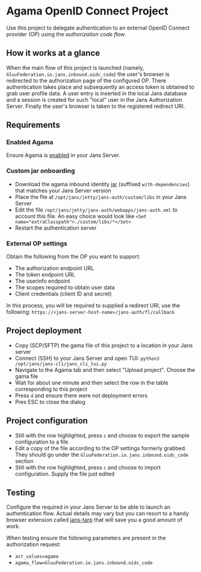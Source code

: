 # Agama OpenID Connect Project

Use this project to delegate authentication to an external OpenID Connect provider (OP) using the *authorization code flow*.

## How it works at a glance

When the main flow of this project is launched (namely, `GluuFederation.io.jans.inbound.oidc_code`) the user's browser is redirected to the authorization page of the configured OP. There authentication takes place and subsequently an access token is obtained to grab user profile data. A user entry is inserted in the local Jans database and a session is created for such "local" user in the Jans Authorization Server. Finally the user's browser is taken to the registered redirect URI.

## Requirements

### Enabled Agama

Ensure Agama is [enabled](https://docs.jans.io/head/admin/developer/agama/engine-bridge-config/#availability) in your Jans Server.

### Custom jar onboarding

- Download the agama inbound identity [jar](https://maven.jans.io/maven/io/jans/agama-inbound/) (suffixed `with-dependencies`) that matches your Jans Server version
- Place the file at `/opt/jans/jetty/jans-auth/custom/libs` in your Jans Server
- Edit the file `/opt/jans/jetty/jans-auth/webapps/jans-auth.xml` to account this file. An easy choice would look like `<Set name="extraClasspath">./custom/libs/*</Set>`
- Restart the authentication server

### External OP settings

Obtain the following from the OP you want to support:

- The authorization endpoint URL
- The token endpoint URL
- The userinfo endpoint 
- The scopes required to obtain user data
- Client credentials (client ID and secret)

In this process, you will be required to supplied a redirect URI, use the following: `https://<jans-server-host-name>/jans-auth/fl/callback`

## Project deployment

- Copy (SCP/SFTP) the gama file of this project to a location in your Jans server
- Connect (SSH) to your Jans Server and open TUI: `python3 /opt/jans/jans-cli/jans_cli_tui.py`
- Navigate to the Agama tab and then select "Upload project". Choose the gama file
- Wait for about one minute and then select the row in the table corresponding to this project
- Press `d` and ensure there were not deployment errors
- Pres ESC to close the dialog

## Project configuration

- Still with the row highlighted, press `c` and choose to export the sample configuration to a file
- Edit a copy of the file according to the OP settings formerly grabbed. They should go under the `GluuFederation.io.jans.inbound.oidc_code` section
- Still with the row highlighted, press `c` and choose to import configuration. Supply the file just edited

## Testing

Configure the required in your Jans Server to be able to launch an authentication flow. Actual details may vary but you can resort to a handy browser extension called [jans-tarp](https://github.com/JanssenProject/jans/tree/main/demos/jans-tarp) that will save you a good amount of work.

When testing ensure the following parameters are present in the authorization request:

- `acr_values=agama`
- `agama_flow=GluuFederation.io.jans.inbound.oidc_code`

  
